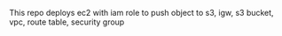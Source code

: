This repo deploys
ec2 with iam role to push object to s3,
igw,
s3 bucket,
vpc,
route table,
security group



